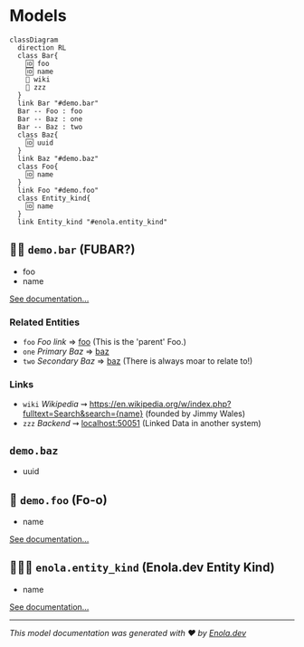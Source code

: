 # Models

``` mermaid
classDiagram
  direction RL
  class Bar{
    🆔 foo
    🆔 name
    🔗 wiki
    🔗 zzz
  }
  link Bar "#demo.bar"
  Bar -- Foo : foo
  Bar -- Baz : one
  Bar -- Baz : two
  class Baz{
    🆔 uuid
  }
  link Baz "#demo.baz"
  class Foo{
    🆔 name
  }
  link Foo "#demo.foo"
  class Entity_kind{
    🆔 name
  }
  link Entity_kind "#enola.entity_kind"
```

## 👩‍🎤 `demo.bar` (FUBAR?) <a name="demo.bar"></a>

* foo
* name

[See documentation...](demo-model.md#bar)

### Related Entities

* `foo` _Foo link_ ⇒ [foo](#demo.foo) (This is the 'parent' Foo.)
* `one` _Primary Baz_ ⇒ [baz](#demo.baz)
* `two` _Secondary Baz_ ⇒ [baz](#demo.baz) (There is always moar to relate to!)

### Links

* `wiki` _Wikipedia_ ⇝ <https://en.wikipedia.org/w/index.php?fulltext=Search&search={name}> (founded by Jimmy Wales)
* `zzz` _Backend_ ⇝ <localhost:50051> (Linked Data in another system)

## `demo.baz` <a name="demo.baz"></a>

* uuid

## 💂 `demo.foo` (Fo-o) <a name="demo.foo"></a>

* name

[See documentation...](demo-model.md#foo)

## 🕵🏾‍♀️ `enola.entity_kind` (Enola.dev Entity Kind) <a name="enola.entity_kind"></a>

* name

[See documentation...](https://docs.enola.dev/concepts/core-arch/)

---
_This model documentation was generated with ❤️ by [Enola.dev](https://www.enola.dev)_

